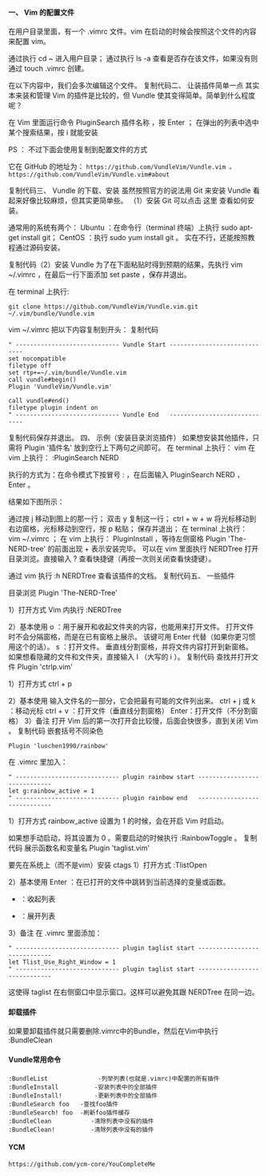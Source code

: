 
#### 一、 Vim 的配置文件
在用户目录里面，有一个 .vimrc 文件。vim 在启动的时候会按照这个文件的内容来配置 vim。

通过执行 cd ~ 进入用户目录；
通过执行 ls -a 查看是否存在该文件，如果没有则通过 touch .vimrc 创建。

在以下内容中，我们会多次编辑这个文件。
复制代码二、 让装插件简单一点
其实本来装和管理 Vim 的插件是比较的，但 Vundle 使其变得简单。简单到什么程度呢？

在 Vim 里面运行命令 PluginSearch 插件名称 ，按 Enter ；
在弹出的列表中选中某个搜索结果，按 i 就能安装

PS ： 不过下面会使用复制到配置文件的方式

它在 GitHub 的地址为：
`https://github.com/VundleVim/Vundle.vim 。`
`https://github.com/VundleVim/Vundle.vim#about`

复制代码三、 Vundle 的下载、安装
虽然按照官方的说法用 Git 来安装 Vundle 看起来好像比较麻烦，但其实更简单些。
（1）安装 Git
可以点击 这里 查看如何安装。

通常用的系统有两个：
Ubuntu ：在命令行（terminal 终端）上执行 sudo apt-get install git；
CentOS ：执行 sudo yum install git 。
实在不行，还能按照教程通过源码安装。

复制代码（2）安装 Vundle
为了在下面粘贴时得到预期的结果，先执行 vim ~/.vimrc ，在最后一行下面添加 set paste ，保存并退出。

在 terminal 上执行:
```
git clone https://github.com/VundleVim/Vundle.vim.git ~/.vim/bundle/Vundle.vim
```
vim ~/.vimrc
把以下内容复制到开头：
复制代码

```
" ----------------------------- Vundle Start -----------------------------
set nocompatible
filetype off
set rtp+=~/.vim/bundle/Vundle.vim
call vundle#begin()
Plugin 'VundleVim/Vundle.vim'

call vundle#end()
filetype plugin indent on
" ----------------------------- Vundle End   -----------------------------
```

复制代码保存并退出。
四、 示例（安装目录浏览插件）
如果想安装其他插件，只需将 Plugin '插件名' 放到空行上下两句之间即可。
在 terminal 上执行： vim
在 vim 上执行： :PluginSearch NERD

执行的方式为：在命令模式下按冒号 : ，在后面输入 PluginSearch NERD ， Enter 。

结果如下图所示：


通过按 j 移动到图上的那一行；
双击 y 复制这一行；
ctrl + w + w 将光标移动到右边窗格，光标移动到空行，按 p 粘贴；
保存并退出；
在 terminal 上执行： vim ~/.vimrc ；
在 vim 上执行： PluginInstall ，等待左侧窗格 Plugin 'The-NERD-tree' 的前面出现 + 表示安装完毕。
可以在 vim 里面执行 NERDTree 打开目录浏览。直接输入 ? 查看快捷键（再按一次则关闭查看快捷键）。

通过 vim 执行 :h NERDTree 查看该插件的文档。
复制代码五、 一些插件

目录浏览
Plugin 'The-NERD-Tree'

1）打开方式
Vim 内执行 :NERDTree

2）基本使用
o ：用于展开和收起文件夹的内容，也能用来打开文件。
打开文件时不会分隔窗格，而是在已有窗格上展示。
该键可用 Enter 代替（如果你更习惯用这个的话）。
s ：打开文件。
垂直线分割窗格，并将文件内容打开到新窗格。
如果想看隐藏的文件和文件夹，直接输入 I （大写的 i ）。
复制代码
查找并打开文件
Plugin 'ctrlp.vim'

1）打开方式
ctrl + p

2）基本使用
输入文件名的一部分，它会把最有可能的文件列出来。
ctrl + j 或 k ：移动光标
ctrl + v ：打开文件（垂直线分割窗格）
Enter：打开文件（不分割窗格）
3）备注
打开 Vim 后的第一次打开会比较慢，后面会快很多，直到关闭 Vim 。
复制代码
嵌套括号不同染色

`Plugin 'luochen1990/rainbow'`

在 .vimrc 里加入：

```
" ----------------------------- plugin rainbow start -----------------------------
let g:rainbow_active = 1
" ----------------------------- plugin rainbow end   -----------------------------
```
1）打开方式
rainbow_active 设置为 1 的时候，会在开启 Vim 时启动。

如果想手动启动，将其设置为 0 。需要启动的时候执行 :RainbowToggle 。
复制代码
展示函数名和变量名
Plugin 'taglist.vim'

要先在系统上（而不是vim）安装 ctags
1）打开方式
:TlistOpen

2）基本使用
Enter ：在已打开的文件中跳转到当前选择的变量或函数。
- ：收起列表
+ ：展开列表

3）备注
在 .vimrc 里面添加：
```
" ----------------------------- plugin taglist start -----------------------------
let Tlist_Use_Right_Window = 1
" ----------------------------- plugin taglist start -----------------------------
```
这使得 taglist 在右侧窗口中显示窗口。这样可以避免其跟 NERDTree 在同一边。

#### 卸载插件
如果要卸载插件就只需要删除.vimrc中的Bundle，然后在Vim中执行
:BundleClean

#### Vundle常用命令
```
:BundleList              -列举列表(也就是.vimrc)中配置的所有插件
:BundleInstall          -安装列表中的全部插件
:BundleInstall!         -更新列表中的全部插件
:BundleSearch foo   -查找foo插件
:BundleSearch! foo  -刷新foo插件缓存
:BundleClean           -清除列表中没有的插件
:BundleClean!          -清除列表中没有的插件
```

#### YCM 
```
https://github.com/ycm-core/YouCompleteMe
```
